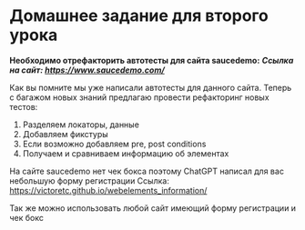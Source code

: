 # Домашнее задание для второго урока 

**Необходимо отрефакторить автотесты для сайта saucedemo:**
***Ссылка на сайт: https://www.saucedemo.com/***

Как вы помните мы уже написали автотесты для данного сайта. Теперь с багажом новых знаний предлагаю провести рефакторинг новых тестов:
1. Разделяем локаторы, данные
2. Добавляем фикстуры
3. Если возможно добавляем pre, post conditions
4. Получаем и сравниваем информацию об элементах

На сайте saucedemo нет чек бокса поэтому ChatGPT написал для вас небольшую форму регистрации
Ссылка: https://victoretc.github.io/webelements_information/ 

Так же можно использовать любой сайт имеющий форму регистрации и чек бокс